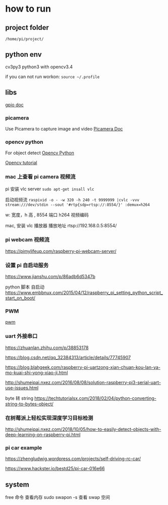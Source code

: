 # how to run

## project folder
`/home/pi/project/`

## python env
cv3py3  python3 with opencv3.4

if you can not run workon:
`source ~/.profile`


## libs

[gpio doc](http://shumeipai.nxez.com/2014/12/27/rpio-document-rpio-py.html)

### picamera

Use Picamera to capture image and video
[Picamera Doc](https://picamera.readthedocs.io/en/latest/quickstart.html)


### opencv python
For object detect 
[Opencv Python](https://docs.opencv.org/3.0-beta/doc/py_tutorials/py_tutorials.html)

[Opencv tutorial](https://pythonprogramming.net/loading-images-python-opencv-tutorial/)


### mac 上查看 pi camera 视频流

pi 安装 vlc server 
`sudo apt-get insall vlc`

启动视频流
`raspivid -o - -w 320 -h 240 -t 9999999 |cvlc -vvv stream:///dev/stdin --sout '#rtp{sdp=rtsp://:8554/}' :demux=h264`

w: 宽度，h 高 , 8554  端口  h264 视频编码

mac, 安装 vlc 播放器
播放地址 rtsp://192.168.0.5:8554/


### pi  webcam  视频流
https://pimylifeup.com/raspberry-pi-webcam-server/


### 设置 pi 自启动服务

https://www.jianshu.com/p/86adb6d5347b

python 脚本 自启动
https://www.embbnux.com/2015/04/12/raspberry_pi_setting_python_script_start_on_boot/

### PWM
[pwm](http://shumeipai.nxez.com/2016/09/28/rpi-gpio-module-basics.html)

### uart 外接串口
https://zhuanlan.zhihu.com/p/38853178

https://blog.csdn.net/qq_32384313/article/details/77745907

https://blog.blahgeek.com/raspberry-pi-uartzong-xian-chuan-kou-lan-ya-mo-kuai-shi-yong-xiao-ji.html

http://shumeipai.nxez.com/2016/08/08/solution-raspberry-pi3-serial-uart-use-issues.html

byte 转 string
https://techtutorialsx.com/2018/02/04/python-converting-string-to-bytes-object/


### 在树莓派上轻松实现深度学习目标检测
http://shumeipai.nxez.com/2018/10/05/how-to-easily-detect-objects-with-deep-learning-on-raspberry-pi.html


### pi car example

https://zhengludwig.wordpress.com/projects/self-driving-rc-car/

https://www.hackster.io/bestd25/pi-car-016e66


## system

free  命令  查看内存
sudo swapon -s 查看 swap 空间